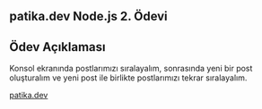 ## patika.dev Node.js 2. Ödevi

## Ödev Açıklaması

Konsol ekranında postlarımızı sıralayalım, sonrasında yeni bir post oluşturalım ve yeni post ile birlikte postlarımızı tekrar sıralayalım.


[patika.dev](https://www.patika.dev/tr)

